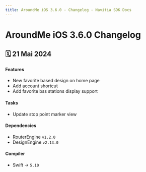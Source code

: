 ```yaml
---
title: AroundMe iOS 3.6.0 - Changelog - Navitia SDK Docs
---
```


# AroundMe iOS 3.6.0 Changelog

<h2>🗓 21 Mai 2024</h2>

#### Features
- New favorite based design on home page
- Add account shortcut
- Add favorite bss stations display support

#### Tasks
- Update stop point marker view

#### Dependencies
 - RouterEngine `v1.2.0`
 - DesignEngine `v2.13.0`

#### Compiler
-  Swift -> `5.10`
